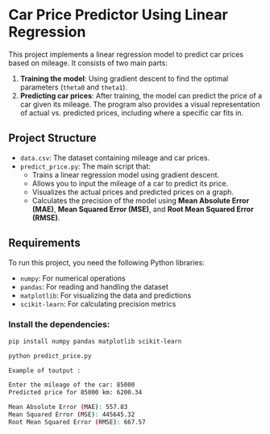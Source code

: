 # Car Price Predictor Using Linear Regression

This project implements a linear regression model to predict car prices based on mileage. It consists of two main parts:

1. **Training the model**: Using gradient descent to find the optimal parameters (`theta0` and `theta1`).
2. **Predicting car prices**: After training, the model can predict the price of a car given its mileage. The program also provides a visual representation of actual vs. predicted prices, including where a specific car fits in.

## Project Structure

- `data.csv`: The dataset containing mileage and car prices.
- `predict_price.py`: The main script that:
  - Trains a linear regression model using gradient descent.
  - Allows you to input the mileage of a car to predict its price.
  - Visualizes the actual prices and predicted prices on a graph.
  - Calculates the precision of the model using **Mean Absolute Error (MAE)**, **Mean Squared Error (MSE)**, and **Root Mean Squared Error (RMSE)**.

## Requirements

To run this project, you need the following Python libraries:

- `numpy`: For numerical operations
- `pandas`: For reading and handling the dataset
- `matplotlib`: For visualizing the data and predictions
- `scikit-learn`: For calculating precision metrics

### Install the dependencies:

```bash
pip install numpy pandas matplotlib scikit-learn

python predict_price.py

Example of toutput :

Enter the mileage of the car: 85000
Predicted price for 85000 km: 6200.34

Mean Absolute Error (MAE): 557.83
Mean Squared Error (MSE): 445645.32
Root Mean Squared Error (RMSE): 667.57
